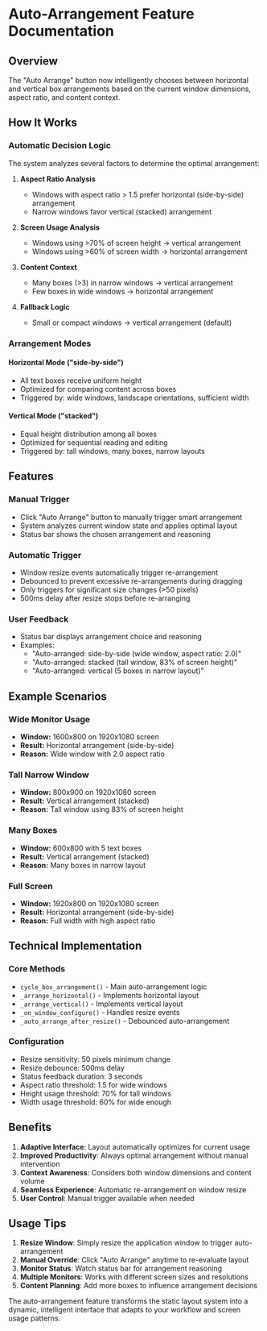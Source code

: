 # Auto-Arrangement Feature Documentation

## Overview
The "Auto Arrange" button now intelligently chooses between horizontal and vertical box arrangements based on the current window dimensions, aspect ratio, and content context.

## How It Works

### Automatic Decision Logic
The system analyzes several factors to determine the optimal arrangement:

1. **Aspect Ratio Analysis**
   - Windows with aspect ratio > 1.5 prefer horizontal (side-by-side) arrangement
   - Narrow windows favor vertical (stacked) arrangement

2. **Screen Usage Analysis**
   - Windows using >70% of screen height → vertical arrangement
   - Windows using >60% of screen width → horizontal arrangement

3. **Content Context**
   - Many boxes (>3) in narrow windows → vertical arrangement
   - Few boxes in wide windows → horizontal arrangement

4. **Fallback Logic**
   - Small or compact windows → vertical arrangement (default)

### Arrangement Modes

#### Horizontal Mode ("side-by-side")
- All text boxes receive uniform height
- Optimized for comparing content across boxes
- Triggered by: wide windows, landscape orientations, sufficient width

#### Vertical Mode ("stacked")
- Equal height distribution among all boxes
- Optimized for sequential reading and editing
- Triggered by: tall windows, many boxes, narrow layouts

## Features

### Manual Trigger
- Click "Auto Arrange" button to manually trigger smart arrangement
- System analyzes current window state and applies optimal layout
- Status bar shows the chosen arrangement and reasoning

### Automatic Trigger
- Window resize events automatically trigger re-arrangement
- Debounced to prevent excessive re-arrangements during dragging
- Only triggers for significant size changes (>50 pixels)
- 500ms delay after resize stops before re-arranging

### User Feedback
- Status bar displays arrangement choice and reasoning
- Examples:
  - "Auto-arranged: side-by-side (wide window, aspect ratio: 2.0)"
  - "Auto-arranged: stacked (tall window, 83% of screen height)"
  - "Auto-arranged: vertical (5 boxes in narrow layout)"

## Example Scenarios

### Wide Monitor Usage
- **Window:** 1600x800 on 1920x1080 screen
- **Result:** Horizontal arrangement (side-by-side)
- **Reason:** Wide window with 2.0 aspect ratio

### Tall Narrow Window
- **Window:** 800x900 on 1920x1080 screen  
- **Result:** Vertical arrangement (stacked)
- **Reason:** Tall window using 83% of screen height

### Many Boxes
- **Window:** 600x800 with 5 text boxes
- **Result:** Vertical arrangement (stacked)
- **Reason:** Many boxes in narrow layout

### Full Screen
- **Window:** 1920x800 on 1920x1080 screen
- **Result:** Horizontal arrangement (side-by-side)
- **Reason:** Full width with high aspect ratio

## Technical Implementation

### Core Methods
- `cycle_box_arrangement()` - Main auto-arrangement logic
- `_arrange_horizontal()` - Implements horizontal layout
- `_arrange_vertical()` - Implements vertical layout
- `_on_window_configure()` - Handles resize events
- `_auto_arrange_after_resize()` - Debounced auto-arrangement

### Configuration
- Resize sensitivity: 50 pixels minimum change
- Resize debounce: 500ms delay
- Status feedback duration: 3 seconds
- Aspect ratio threshold: 1.5 for wide windows
- Height usage threshold: 70% for tall windows
- Width usage threshold: 60% for wide enough

## Benefits

1. **Adaptive Interface**: Layout automatically optimizes for current usage
2. **Improved Productivity**: Always optimal arrangement without manual intervention
3. **Context Awareness**: Considers both window dimensions and content volume
4. **Seamless Experience**: Automatic re-arrangement on window resize
5. **User Control**: Manual trigger available when needed

## Usage Tips

1. **Resize Window**: Simply resize the application window to trigger auto-arrangement
2. **Manual Override**: Click "Auto Arrange" anytime to re-evaluate layout
3. **Monitor Status**: Watch status bar for arrangement reasoning
4. **Multiple Monitors**: Works with different screen sizes and resolutions
5. **Content Planning**: Add more boxes to influence arrangement decisions

The auto-arrangement feature transforms the static layout system into a dynamic, intelligent interface that adapts to your workflow and screen usage patterns.
